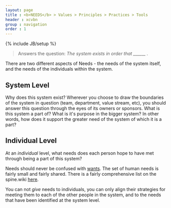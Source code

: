 ```yaml
---
layout: page
title : <b>NEEDS</b> > Values > Principles > Practices > Tools
header : xcvbn
group : navigation
order : 1
---
```

{% include JB/setup %}

> Answers the question: *The system exists in order that ______ .*

There are two different aspects of Needs - the needs of the system itself, and the needs of the individuals within the system.

## System Level
Why does this system exist? Wherever you choose to draw the boundaries of the system in question (team, department, value stream, etc), you should answer this question through the eyes of its owners or sponsors. What is this system a part of? What is it's purpose in the bigger system? In other words, how does it support the greater need of the system of which it is a part?

## Individual Level
At an *individual* level, what needs does each person hope to have met through being a part of this system?

Needs should never be confused with [wants](/faq/needvswant). The set of human needs is fairly small and fairly shared. There is a fairly comprehensive list on the spine.wiki [here](http://spine.wiki/need/NVCNeeds/). 

You can not *give* needs to individuals, you can only align their strategies for meeting them to each of the other people in the system, and to the needs that have been identified at the system level.